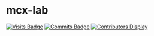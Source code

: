# mcx-lab

[![Visits Badge](https://badges.pufler.dev/visits/mcx-lab/.github)](https://badges.pufler.dev)
[![Commits Badge](https://badges.pufler.dev/commits/monthly/rl-baselines3-zoo)](https://badges.pufler.dev)
[![Contributors Display](https://badges.pufler.dev/contributors/mcx-lab/rl-baselines3-zoo?size=50&padding=5&bots=true)](https://badges.pufler.dev)
